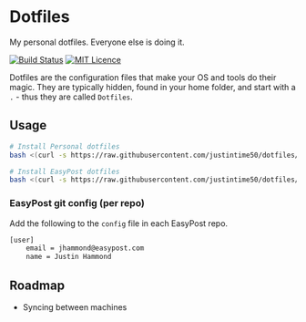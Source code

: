 # Dotfiles

My personal dotfiles. Everyone else is doing it.

[![Build Status](https://travis-ci.org/Justintime50/dotfiles.svg?branch=master)](https://travis-ci.org/Justintime50/dotfiles)
[![MIT Licence](https://badges.frapsoft.com/os/mit/mit.svg?v=103)](https://opensource.org/licenses/mit-license.php)

Dotfiles are the configuration files that make your OS and tools do their magic. They are typically hidden, found in your home folder, and start with a `.` - thus they are called `Dotfiles`.

## Usage

```bash
# Install Personal dotfiles
bash <(curl -s https://raw.githubusercontent.com/justintime50/dotfiles/master/src/personal/install.sh)

# Install EasyPost dotfiles
bash <(curl -s https://raw.githubusercontent.com/justintime50/dotfiles/master/src/easypost/install.sh)
```

### EasyPost git config (per repo)

Add the following to the `config` file in each EasyPost repo.

```bash
[user]
	email = jhammond@easypost.com
	name = Justin Hammond
```

## Roadmap

- Syncing between machines
